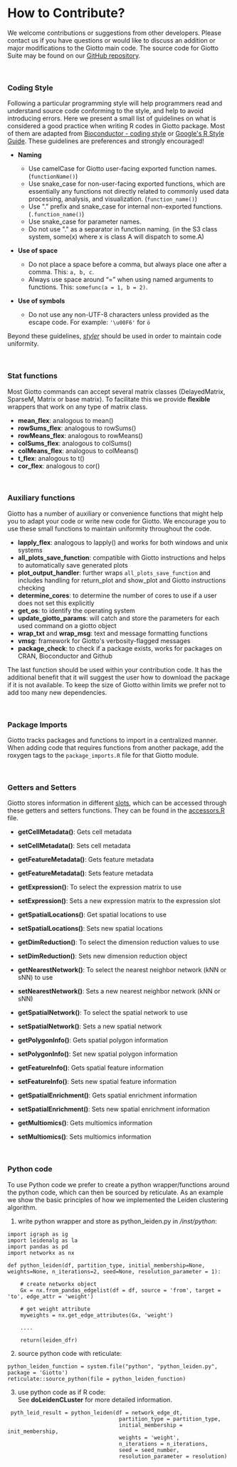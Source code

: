# How to Contribute?

We welcome contributions or suggestions from other developers. Please contact us if you have questions or would like to discuss an addition or major modifications to the Giotto main code.
The source code for Giotto Suite may be found on our [GitHub repository](https://github.com/drieslab/Giotto/).

$~$

### Coding Style  
Following a particular programming style will help programmers read and understand source code conforming to the style, and help to avoid introducing errors. Here we present a small list of guidelines on what is considered a good practice when writing R codes in Giotto package. Most of them are adapted from [Bioconductor - coding style](https://bioconductor.org/developers/how-to/coding-style/) or [Google's R Style Guide](https://google.github.io/styleguide/Rguide.xml). These guidelines are preferences and strongly encouraged!  

- **Naming**
    - Use camelCase for Giotto user-facing exported function names. (`functionName()`)  
    - Use snake_case for non-user-facing exported functions, which are essentially any functions not directly related to commonly used data processing, analysis, and visualization. (`function_name()`)  
    - Use "." prefix and snake_case for internal non-exported functions. (`.function_name()`)  
    - Use snake_case for parameter names.  
    - Do not use "." as a separator in function naming. (in the S3 class system, some(x) where x is class A will dispatch to some.A)  

- **Use of space**
    - Do not place a space before a comma, but always place one after a comma. This: `a, b, c`.  
    - Always use space around “=” when using named arguments to functions. This: `somefunc(a = 1, b = 2)`.
    
- **Use of symbols**
    - Do not use any non-UTF-8 characters unless provided as the escape code. For example: `'\u00F6'` for `ö`
    
Beyond these guidelines, [*styler*](https://github.com/r-lib/styler) should be used in order to maintain code uniformity.

$~$

### Stat functions  
Most Giotto commands can accept several matrix classes (DelayedMatrix, SparseM, Matrix or base matrix). To 
facilitate this we provide **flexible** wrappers that work on any type of matrix class.

- **mean_flex**:        analogous to mean()  
- **rowSums_flex**:     analogous to rowSums()  
- **rowMeans_flex**:    analogous to rowMeans()  
- **colSums_flex**:     analogous to colSums()  
- **colMeans_flex**:    analogous to colMeans()  
- **t_flex**:           analogous to t()  
- **cor_flex**:         analogous to cor()  

$~$

### Auxiliary functions  
Giotto has a number of auxiliary or convenience functions that might help you to adapt your code or write new code for Giotto. We encourage you to use these small functions to maintain uniformity throughout the code.

- **lapply_flex**: analogous to lapply() and works for both windows and unix systems  
- **all_plots_save_function**: compatible with Giotto instructions and helps to automatically save generated plots  
- **plot_output_handler**: further wraps `all_plots_save_function` and includes handling for return_plot and show_plot and Giotto instructions checking  
- **determine_cores**: to determine the number of cores to use if a user does not set this explicitly  
- **get_os**: to identify the operating system  
- **update_giotto_params**: will catch and store the parameters for each used command on a giotto object  
- **wrap_txt** and **wrap_msg**: text and message formatting functions  
- **vmsg**: framework for Giotto's verbosity-flagged messages  
- **package_check**: to check if a package exists, works for packages on CRAN, Bioconductor and Github

The last function should be used within your contribution code. It has the additional benefit that it will suggest the user how to download the package if it is not available. To keep the size of Giotto within limits we prefer not to add too many new dependencies.

$~$

### Package Imports
Giotto tracks packages and functions to import in a centralized manner. When adding code that requires functions from another package, add the roxygen tags to the `package_imports.R` file for that Giotto module.

$~$

### Getters and Setters
Giotto stores information in different [slots](articles/structure.html#giotto-object-structure), which can be accessed through these getters and setters functions. They can be found in the [accessors.R](https://github.com/drieslab/Giotto/blob/suite/R/accessors.R) file. 

- **getCellMetadata()**: Gets cell metadata  
- **setCellMetadata()**: Sets cell metadata  

- **getFeatureMetadata()**: Gets feature metadata  
- **getFeatureMetadata()**: Sets feature metadata  

- **getExpression()**: To select the expression matrix to use  
- **setExpression()**: Sets a new expression matrix to the expression slot  

- **getSpatialLocations()**: Get spatial locations to use  
- **setSpatialLocations()**: Sets new spatial locations  

- **getDimReduction()**: To select the dimension reduction values to use  
- **setDimReduction()**: Sets new dimension reduction object  

- **getNearestNetwork()**: To select the nearest neighbor network (kNN or sNN) to use  
- **setNearestNetwork()**: Sets a new nearest neighbor network (kNN or sNN)  

- **getSpatialNetwork()**: To select the spatial network to use  
- **setSpatialNetwork()**: Sets a new spatial network  

- **getPolygonInfo()**: Gets spatial polygon information  
- **setPolygonInfo()**: Set new spatial polygon information  

- **getFeatureInfo()**: Gets spatial feature information  
- **setFeatureInfo()**: Sets new spatial feature information  

- **getSpatialEnrichment()**: Gets spatial enrichment information  
- **setSpatialEnrichment()**: Sets new spatial enrichment information  

- **getMultiomics()**: Gets multiomics information  
- **setMultiomics()**: Sets multiomics information  

$~$

### Python code
To use Python code we prefer to create a python wrapper/functions around the python code, which can then be sourced by reticulate. As an example we show the basic principles of how we implemented the Leiden clustering algorithm.  

1. write python wrapper and store as python_leiden.py in */inst/python*:    
```
import igraph as ig
import leidenalg as la
import pandas as pd
import networkx as nx

def python_leiden(df, partition_type, initial_membership=None, weights=None, n_iterations=2, seed=None, resolution_parameter = 1):
    
    # create networkx object
    Gx = nx.from_pandas_edgelist(df = df, source = 'from', target =  'to', edge_attr = 'weight')  
    
    # get weight attribute
    myweights = nx.get_edge_attributes(Gx, 'weight')

    ....

    return(leiden_dfr)
```


2. source python code with reticulate:  
```
python_leiden_function = system.file("python", "python_leiden.py", package = 'Giotto')
reticulate::source_python(file = python_leiden_function)
```

3. use python code as if R code:  
See **doLeidenCLuster** for more detailed information.  
```
 pyth_leid_result = python_leiden(df = network_edge_dt,
                                   partition_type = partition_type,
                                   initial_membership = init_membership,
                                   weights = 'weight',
                                   n_iterations = n_iterations,
                                   seed = seed_number,
                                   resolution_parameter = resolution)
```


